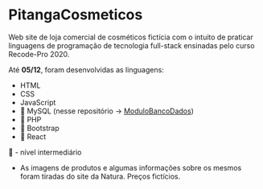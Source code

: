 # PitangaCosmeticos

Web site de loja comercial de cosméticos fictícia com o intuito de praticar linguagens de programação de tecnologia full-stack ensinadas pelo curso Recode-Pro 2020.

Até **05/12**, foram desenvolvidas as linguagens:

- HTML 
- CSS
- JavaScript
- 🛫 MySQL (nesse repositório -> [ModuloBancoDados](https://github.com/madul/ModuloBancoDados))
- 🛫 PHP 
- 🛫 Bootstrap
- 🛫 React 


🛫 - nível intermediário

* As imagens de produtos e algumas informações sobre os mesmos foram tiradas do site da Natura. Preços fictícios.
